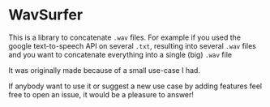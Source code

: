 # WavSurfer

This is a library to concatenate `.wav` files. 
For example if you used the google text-to-speech API on several `.txt`, resulting into several `.wav` files and you want to concatenate everything into a single (big) `.wav` file

It was originally made because of a small use-case I had.

If anybody want to use it or suggest a new use case by adding features feel free to open an issue, it would be a pleasure to answer! 


